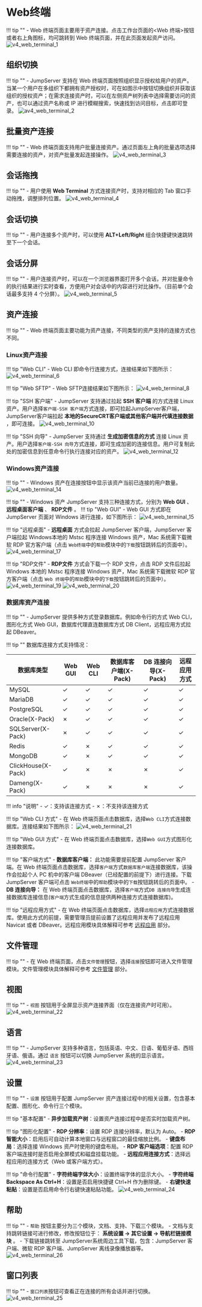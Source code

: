 # Web终端
!!! tip ""
    - Web 终端页面主要用于资产连接。点击工作台页面的<Web 终端>按钮或者右上角图标，均可跳转到 Web 终端页面，并在此页面发起资产访问。
![v4_web_terminal_1](../../../../img/v4_web_terminal_1.png)


## 组织切换
!!! tip ""
    - JumpServer 支持在 Web 终端页面按照组织显示授权给用户的资产。当某一个用户在多组织下都拥有资产授权时，可在如图示中按钮切换组织并获取该组织的授权资产；在需求连接资产时，可以在左侧资产树列表中选择需要访问的资产，也可以通过资产名称或 IP 进行模糊搜索，快速找到访问目标，点击即可登录。
![av4_web_terminal_2](../../../../img/v4_web_terminal_2.png)


## 批量资产连接
!!! tip ""
    - Web 终端页面支持用户批量连接资产。通过页面左上角的批量选项选择需要连接的资产，对资产批量发起连接操作。
![v4_web_terminal_3](../../../../img/v4_web_terminal_3.png)


## 会话拖拽
!!! tip ""
    - 用户使用 **Web Terminal** 方式连接资产时，支持对相应的 Tab 窗口手动拖拽，调整排列位置。
![v4_web_terminal_4](../../../../img/v4_web_terminal_4.png)


## 会话切换
!!! tip ""
    - 用户连接多个资产时，可以使用 **ALT+Left/Right** 组合快捷键快速跳转至下一个会话。

## 会话分屏
!!! tip ""
    - 用户连接资产时，可以在一个浏览器界面打开多个会话，并对批量命令的执行结果进行实时查看，方便用户对会话中的内容进行对比操作。（目前单个会话最多支持 4 个分屏）。
![v4_web_terminal_5](../../../../img/v4_web_terminal_5.png)


## 资产连接
!!! tip ""
    - Web 终端页面主要功能为资产连接，不同类型的资产支持的连接方式也不同。
### Linux资产连接
!!! tip "Web CLI"
    - Web CLI 即命令行连接方式，连接结果如下图所示：
    ![v4_web_terminal_6](../../../../img/v4_web_terminal_6.png)

!!! tip "Web SFTP"
    - Web SFTP连接结果如下图所示：
    ![v4_web_terminal_8](../../../../img/v4_web_terminal_8.png)

!!! tip "SSH 客户端"
    - JumpServer 支持通过拉起 **SSH 客户端** 的方式连接 Linux 资产。用户选择`客户端-SSH 客户端`方式连接，即可拉起JumpServer客户端，JumpServer客户端拉起 **本地的SecureCRT客户端或其他客户端并代填连接数据** ，即可连接。
    ![v4_web_terminal_10](../../../../img/v4_web_terminal_10.png)

!!! tip "SSH 向导"
    - JumpServer 支持通过 **生成加密信息的方式** 连接 Linux 资产。用户选择`客户端-SSH 向导`方式连接，即可生成加密的连接信息。用户可复制此处的加密信息到任意命令行执行连接对应的资产。
    ![v4_web_terminal_12](../../../../img/v4_web_terminal_12.png)


### Windows资产连接
!!! tip ""
    - Windows 资产在连接按钮中显示该资产当前已连接的用户数量。
![v4_web_terminal_14](../../../../img/v4_web_terminal_14.png)


!!! tip ""
    - Windows 资产 JumpServer 支持三种连接方式，分别为 **Web GUI** 、 **远程桌面客户端** 、 **RDP文件** 。
!!! tip "Web GUI"
    - Web GUI 方式即在 JumpServer 页面对 Windows 进行连接，如下图所示：
    ![v4_web_terminal_15](../../../../img/v4_web_terminal_15.png)

!!! tip "远程桌面"
    -  **远程桌面** 方式会拉起 JumpServer 客户端，JumpServer 客户端拉起 Windows本地的 Mstsc 程序连接 Windows 资产，Mac 系统需下载微软 RDP 官方客户端（点击 `Web终端`中的`帮助`模块中的`下载`按钮跳转后的页面中）。
    ![v4_web_terminal_17](../../../../img/v4_web_terminal_17.png)

!!! tip "RDP文件"
    -  **RDP文件** 方式会下载一个 RDP 文件，点击 RDP 文件后拉起 Windows 本地的 Mstsc 程序连接 Windows 资产，Mac 系统需下载微软 RDP 官方客户端（点击 `Web 终端`中的`帮助`模块中的`下载`按钮跳转后的页面中）。
    ![v4_web_terminal_19](../../../../img/v4_web_terminal_19.png)
    ![v4_web_terminal_20](../../../../img/v4_web_terminal_20.png)

### 数据库资产连接
!!! tip ""
    - JumpServer 提供多种方式登录数据库。例如命令行的方式 Web CLI，图形化方式 Web GUI，数据库代理直连数据库方式 DB Client，远程应用方式拉起 DBeaver。

!!! tip ""
    数据库连接方式支持情况：

| 数据库类型 | Web GUI | Web CLI | 数据库客户端(X-Pack) | DB 连接向导(X-Pack) | 远程应用方式 |
|-----------|---------|---------|-------------|------------|-------------|
| MySQL | ✓ | ✓ | ✓ | ✓ | ✓ |
| MariaDB | ✓ | ✓ | ✓ | ✓ | ✓ |
| PostgreSQL | ✓ | ✓ | ✓ | ✓ | ✓ |
| Oracle(X-Pack) | ✗ | ✓ | ✓ | ✓ | ✓ |
| SQLServer(X-Pack) | ✗ | ✓ | ✓ | ✓ | ✓ |
| Redis | ✓ | ✗ | ✓ | ✓ | ✓ |
| MongoDB | ✓ | ✗ | ✓ | ✓ | ✓ |
| ClickHouse(X-Pack) | ✓ | ✗ | ✗ | ✗ | ✓ |
| Dameng(X-Pack) | ✓ | ✗ | ✗ | ✗ | ✓ |

!!! info "说明"
    - ✓：支持该连接方式
    - ✗：不支持该连接方式

!!! tip "Web CLI 方式"
    - 在 Web 终端页面点击数据库，选择`Web CLI`方式连接数据库。连接结果如下图所示：
![v4_web_terminal_21](../../../../img/v4_web_terminal_21.png)


!!! tip "Web GUI 方式"
    - 在 Web 终端页面点击数据库，选择`Web GUI`方式图形化连接数据库。


!!! tip "客户端方式"
    -  **数据库客户端：** 此功能需要提前配置 JumpServer 客户端。在 Web 终端页面点击数据库，选择`客户端`方式`数据库客户端`连接数据库，该操作会拉起个人 PC 机中的客户端 DBeaver（已经配置的前提下）进行连接。下载 JumpServer 客户端可点击 `Web终端`中的`帮助`模块中的`下载`按钮跳转后的页面中。
    -  **DB 连接向导：** 在 Web 终端页面点击数据库，选择`客户端`方式`DB 连接向导`生成连接数据库连接信息(`客户端`方式生成的信息提供两种连接方式连接数据库)。


!!! tip "远程应用方式"
    - 在 Web 终端页面点击数据库，选择`远程应用`方式连接数据库。使用此方式的前提，需要管理员提前设置了远程应用并发布了远程应用 Navicat 或者 DBeaver。远程应用模块具体解释可参考 [远程应用](../../system_settings/remote_apps.md) 部分。


## 文件管理
!!! tip ""
    - 在 Web 终端页面，点击`文件管理`按钮，选择`连接`按钮即可进入文件管理模块。文件管理模块具体解释可参考 [文件管理](file_explorer.md) 部分。

## 视图
!!! tip ""
    - `视图` 按钮用于全屏显示资产连接界面（仅在连接资产时可用）。
![v4_web_terminal_22](../../../../img/v4_web_terminal_22.png)

## 语言
!!! tip ""
    - JumpServer 支持多种语言，包括英语、中文、日语、葡萄牙语、西班牙语、俄语。通过 `语言` 按钮可以切换 JumpServer 系统的显示语言。
![v4_web_terminal_23](../../../../img/v4_web_terminal_23.png)

## 设置
!!! tip ""
    - `设置` 按钮用于配置 JumpServer 资产连接过程中的相关设置，包含基本配置、图形化、命令行三个模块。

!!! tip "基本配置"
    - **异步加载资产树**：设置资产连接过程中是否实时加载资产树。

!!! tip "图形化配置"
    - **RDP 分辨率**：设置 RDP 连接分辨率，默认为 Auto。
    - **RDP 智能大小**：启用后可自动计算本地窗口与远程窗口的最佳缩放比例。
    - **键盘布局**：选择连接 Windows 资产时使用的键盘布局。
    - **RDP 客户端选项**：配置 RDP 客户端连接时是否启用全屏模式和磁盘挂载功能。
    - **远程应用连接方式**：选择远程应用的连接方式（Web 或客户端方式）。

!!! tip "命令行配置"
    - **字符终端字体大小**：设置终端字体的显示大小。
    - **字符终端 Backspace As Ctrl+H**：设置是否启用快捷键 Ctrl+H 作为删除键。
    - **右键快速粘贴**：设置是否启用命令行右键快速粘贴功能。
![v4_web_terminal_24](../../../../img/v4_web_terminal_24.png)


## 帮助
!!! tip ""
    - `帮助` 按钮主要分为三个模块，文档、支持、下载三个模块。
    - 文档与支持跳转链接可进行修改，修改按钮位于： **系统设置 → 其它设置 → 导航栏链接模块** 。
    - 下载链接跳转至 JumpServer系统周边工具下载，包含：JumpServer 客户端、微软 RDP 客户端、JumpServer 离线录像播放器等。
![v4_web_terminal_26](../../../../img/v4_web_terminal_26.png)


## 窗口列表
!!! tip ""
    - `窗口列表`按钮可查看正在连接的所有会话并进行切换。
![v4_web_terminal_25](../../../../img/v4_web_terminal_25.png)